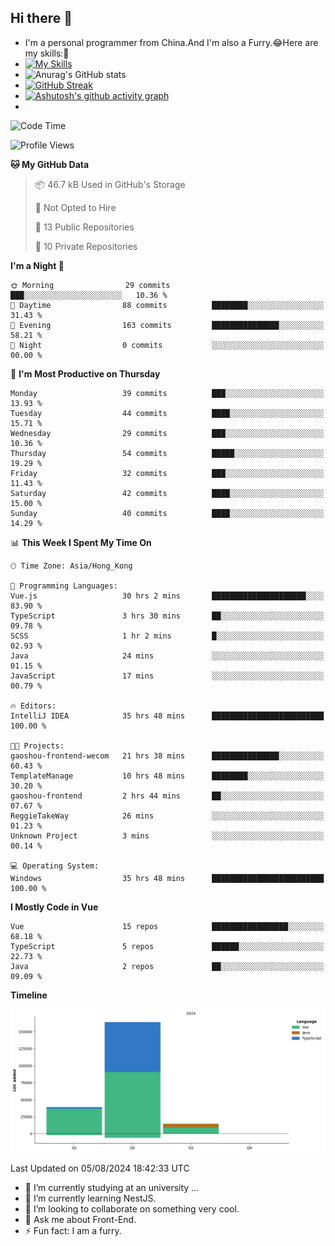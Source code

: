 ## Hi there 👋
- I'm a personal programmer from China.And I'm also a Furry.😂Here are my skills:🤔
- [![My Skills](https://skillicons.dev/icons?i=js,html,css,vue,typescript,java,golang)](https://skillicons.dev)
- ![Anurag's GitHub stats](https://github-readme-stats.vercel.app/api?username=FluffyChi-Xing&count_private=true&show_icons=true&theme=radical)
- [![GitHub Streak](https://streak-stats.demolab.com/?user=FluffyChi-Xing)](https://git.io/streak-stats)
- [![Ashutosh's github activity graph](https://github-readme-activity-graph.vercel.app/graph?username=FluffyChi-Xing&theme=github-compact)](https://github.com/ashutosh00710/github-readme-activity-graph)
- <!--START_SECTION:waka-->
![Code Time](http://img.shields.io/badge/Code%20Time-183%20hrs%2027%20mins-blue)

![Profile Views](http://img.shields.io/badge/Profile%20Views-0-blue)

**🐱 My GitHub Data** 

> 📦 46.7 kB Used in GitHub's Storage 
 > 
> 🚫 Not Opted to Hire
 > 
> 📜 13 Public Repositories 
 > 
> 🔑 10 Private Repositories 
 > 
**I'm a Night 🦉** 

```text
🌞 Morning                29 commits          ███░░░░░░░░░░░░░░░░░░░░░░   10.36 % 
🌆 Daytime                88 commits          ████████░░░░░░░░░░░░░░░░░   31.43 % 
🌃 Evening                163 commits         ███████████████░░░░░░░░░░   58.21 % 
🌙 Night                  0 commits           ░░░░░░░░░░░░░░░░░░░░░░░░░   00.00 % 
```
📅 **I'm Most Productive on Thursday** 

```text
Monday                   39 commits          ███░░░░░░░░░░░░░░░░░░░░░░   13.93 % 
Tuesday                  44 commits          ████░░░░░░░░░░░░░░░░░░░░░   15.71 % 
Wednesday                29 commits          ███░░░░░░░░░░░░░░░░░░░░░░   10.36 % 
Thursday                 54 commits          █████░░░░░░░░░░░░░░░░░░░░   19.29 % 
Friday                   32 commits          ███░░░░░░░░░░░░░░░░░░░░░░   11.43 % 
Saturday                 42 commits          ████░░░░░░░░░░░░░░░░░░░░░   15.00 % 
Sunday                   40 commits          ████░░░░░░░░░░░░░░░░░░░░░   14.29 % 
```


📊 **This Week I Spent My Time On** 

```text
🕑︎ Time Zone: Asia/Hong_Kong

💬 Programming Languages: 
Vue.js                   30 hrs 2 mins       █████████████████████░░░░   83.90 % 
TypeScript               3 hrs 30 mins       ██░░░░░░░░░░░░░░░░░░░░░░░   09.78 % 
SCSS                     1 hr 2 mins         █░░░░░░░░░░░░░░░░░░░░░░░░   02.93 % 
Java                     24 mins             ░░░░░░░░░░░░░░░░░░░░░░░░░   01.15 % 
JavaScript               17 mins             ░░░░░░░░░░░░░░░░░░░░░░░░░   00.79 % 

🔥 Editors: 
IntelliJ IDEA            35 hrs 48 mins      █████████████████████████   100.00 % 

🐱‍💻 Projects: 
gaoshou-frontend-wecom   21 hrs 38 mins      ███████████████░░░░░░░░░░   60.43 % 
TemplateManage           10 hrs 48 mins      ████████░░░░░░░░░░░░░░░░░   30.20 % 
gaoshou-frontend         2 hrs 44 mins       ██░░░░░░░░░░░░░░░░░░░░░░░   07.67 % 
ReggieTakeWay            26 mins             ░░░░░░░░░░░░░░░░░░░░░░░░░   01.23 % 
Unknown Project          3 mins              ░░░░░░░░░░░░░░░░░░░░░░░░░   00.14 % 

💻 Operating System: 
Windows                  35 hrs 48 mins      █████████████████████████   100.00 % 
```

**I Mostly Code in Vue** 

```text
Vue                      15 repos            █████████████████░░░░░░░░   68.18 % 
TypeScript               5 repos             ██████░░░░░░░░░░░░░░░░░░░   22.73 % 
Java                     2 repos             ██░░░░░░░░░░░░░░░░░░░░░░░   09.09 % 
```



**Timeline**

![Lines of Code chart](https://raw.githubusercontent.com/FluffyChi-Xing/FluffyChi-Xing/main/assets/bar_graph.png)


 Last Updated on 05/08/2024 18:42:33 UTC
<!--END_SECTION:waka-->
- 🔭 I’m currently studying at an university ...
- 🌱 I’m currently learning NestJS.
- 👯 I’m looking to collaborate on something very cool.
- 💬 Ask me about Front-End.
- ⚡ Fun fact: I am a furry.
